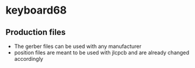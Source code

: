 # keyboard68

## Production files
- The gerber files can be used with any manufacturer
- position files are meant to be used with jlcpcb and are already changed accordingly
